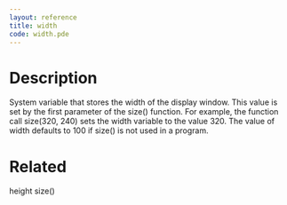 ```yaml
---
layout: reference
title: width
code: width.pde
---
```


# Description

System variable that stores the width of the display window. This value is set by the first parameter of the size() function. For example, the function call size(320, 240) sets the width variable to the value 320. The value of width defaults to 100 if size() is not used in a program.

# Related

height
size()
